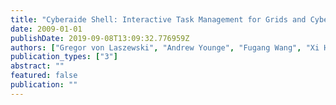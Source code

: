 ```yaml
---
title: "Cyberaide Shell: Interactive Task Management for Grids and Cyberinfrastructure"
date: 2009-01-01
publishDate: 2019-09-08T13:09:32.776959Z
authors: ["Gregor von Laszewski", "Andrew Younge", "Fugang Wang", "Xi He"]
publication_types: ["3"]
abstract: ""
featured: false
publication: ""
---
```


